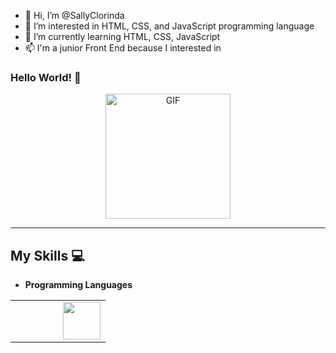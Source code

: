 - 👋 Hi, I’m @SallyClorinda
- 👀 I’m interested in HTML, CSS, and JavaScript programming language 
- 🌱 I’m currently learning HTML, CSS, JavaScript
- 📫 I'm a junior Front End because I interested in

<!---
SallyClorinda/SallyClorinda is a ✨ special ✨ repository because its `README.md` (this file) appears on your GitHub profile.
You can click the Preview link to take a look at your changes.
--->



   ###   Hello World! :yellow_heart:
<center><img alt="GIF" src="https://i.pinimg.com/originals/9e/a7/2e/9ea72ef078139ced289852e8a4ea0c5c.gif" width = 200/></center>

<hr>

## My Skills :computer:

- **Programming Languages**
<table>
<tbody>
<tr>
 <td></td>
 <td align="center" width="50%">
 <img height=60px src="https://www.vectorlogo.zone/logos/python/python-ar21.svg"> 
 </td>
</tr>

</tbody>
</table>


